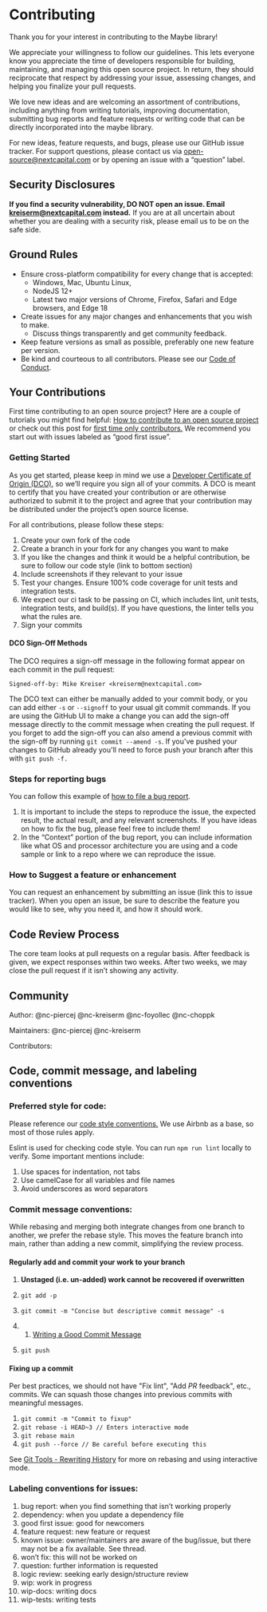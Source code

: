 # Contributing

Thank you for your interest in contributing to the Maybe library!

We appreciate your willingness to follow our guidelines. This lets everyone know you appreciate the time of developers responsible for building, maintaining, and managing this open source project. In return, they should reciprocate that respect by addressing your issue, assessing changes, and helping you finalize your pull requests.

We love new ideas and are welcoming an assortment of contributions, including anything from writing tutorials, improving documentation, submitting bug reports and feature requests or writing code that can be directly incorporated into the maybe library.

For new ideas, feature requests, and bugs, please use our GitHub issue tracker. For support questions, please contact us via [open-source@nextcapital.com](mailto:open-source@nextcapital.com) or by opening an issue with a “question” label.

## Security Disclosures

**If you find a security vulnerability, DO NOT open an issue. Email [kreiserm@nextcapital.com](mailto:kreiserm@nextcapital.com) instead.** If you are at all uncertain about whether you are dealing with a security risk, please email us to be on the safe side.

## Ground Rules

- Ensure cross-platform compatibility for every change that is accepted:
  - Windows, Mac, Ubuntu Linux,
  - NodeJS 12+
  - Latest two major versions of Chrome, Firefox, Safari and Edge browsers, and Edge 18
- Create issues for any major changes and enhancements that you wish to make.
  - Discuss things transparently and get community feedback.
- Keep feature versions as small as possible, preferably one new feature per version.
- Be kind and courteous to all contributors. Please see our [Code of Conduct](./CODE_OF_CONDUCT.md).

## Your Contributions

First time contributing to an open source project? Here are a couple of tutorials you might find helpful: [How to contribute to an open source project](https://makeapullrequest.com/) or check out this post for [first time only contributors.](https://www.firsttimersonly.com/) We recommend you start out with issues labeled as “good first issue”.

### Getting Started

As you get started, please keep in mind we use a [Developer Certificate of Origin (DCO)](./DCO.md), so we’ll require you sign all of your commits. A DCO is meant to certify that you have created your contribution or are otherwise authorized to submit it to the project and agree that your contribution may be distributed under the project’s open source license.

For all contributions, please follow these steps:

1. Create your own fork of the code
2. Create a branch in your fork for any changes you want to make
3. If you like the changes and think it would be a helpful contribution, be sure to follow our code style (link to bottom section)
4. Include screenshots if they relevant to your issue
5. Test your changes. Ensure 100% code coverage for unit tests and integration tests.
6. We expect our ci task to be passing on CI, which includes lint, unit tests, integration tests, and build(s). If you have questions, the linter tells you what the rules are.
7. Sign your commits

#### DCO Sign-Off Methods

The DCO requires a sign-off message in the following format appear on each commit in the pull request:

```
Signed-off-by: Mike Kreiser <kreiserm@nextcapital.com>
```

The DCO text can either be manually added to your commit body, or you can add either `-s` or `--signoff` to your usual git commit commands. If you are using the GitHub UI to make a change you can add the sign-off message directly to the commit message when creating the pull request. If you forget to add the sign-off you can also amend a previous commit with the sign-off by running `git commit --amend -s`. If you've pushed your changes to GitHub already you'll need to force push your branch after this with `git push -f.`

### Steps for reporting bugs

You can follow this example of [how to file a bug report](https://gist.github.com/auremoser/72803ba969d0e61ff070).

1. It is important to include the steps to reproduce the issue, the expected result, the actual result, and any relevant screenshots. If you have ideas on how to fix the bug, please feel free to include them!
2. In the “Context” portion of the bug report, you can include information like what OS and processor architecture you are using and a code sample or link to a repo where we can reproduce the issue.

### How to Suggest a feature or enhancement

You can request an enhancement by submitting an issue (link this to issue tracker). When you open an issue, be sure to describe the feature you would like to see, why you need it, and how it should work.

## Code Review Process

The core team looks at pull requests on a regular basis. After feedback is given, we expect responses within two weeks. After two weeks, we may close the pull request if it isn’t showing any activity.

## Community

Author: @nc-piercej @nc-kreiserm @nc-foyollec @nc-choppk

Maintainers: @nc-piercej @nc-kreiserm

Contributors:

## Code, commit message, and labeling conventions

### Preferred style for code:

Please reference our [code style conventions.](https://github.com/BLC/nc-code-style-conventions/tree/master/javascript) We use Airbnb as a base, so most of those rules apply.

Eslint is used for checking code style. You can run `npm run lint` locally to verify. Some important mentions include:

1. Use spaces for indentation, not tabs
2. Use camelCase for all variables and file names
3. Avoid underscores as word separators

### Commit message conventions:

While rebasing and merging both integrate changes from one branch to another, we prefer the rebase style. This moves the feature branch into main, rather than adding a new commit, simplifying the review process.

#### Regularly add and commit your work to your branch

1. **Unstaged (i.e. un-added) work cannot be recovered if overwritten**

2. `git add -p`

3. `git commit -m "Concise but descriptive commit message" -s`

4. 1. [Writing a Good Commit Message](https://chris.beams.io/posts/git-commit/)

5. `git push`

#### Fixing up a commit

Per best practices, we should not have "Fix lint", "Add *PR* feedback", etc., commits. We can squash those changes into previous commits with meaningful messages.

1. `git commit -m "Commit to fixup"`
2. `git rebase -i HEAD~3 // Enters interactive mode`
3. `git rebase main`
4. `git push --force // Be careful before executing this`

See [Git Tools - Rewriting History](https://git-scm.com/book/en/v2/Git-Tools-Rewriting-History) for more on rebasing and using interactive mode.

### Labeling conventions for issues:

1. bug report: when you find something that isn’t working properly
2. dependency: when you update a dependency file
3. good first issue: good for newcomers
4. feature request: new feature or request
5. known issue: owner/maintainers are aware of the bug/issue, but there may not be a fix available. See thread.
6. won’t fix: this will not be worked on
7. question: further information is requested
8. logic review: seeking early design/structure review
9. wip: work in progress
10. wip-docs: writing docs
11. wip-tests: writing tests
